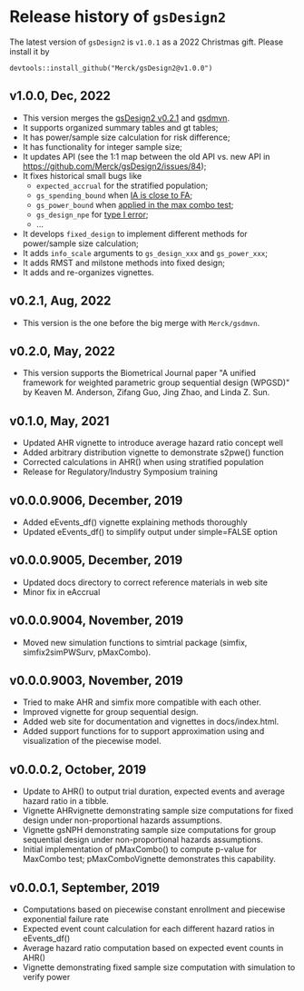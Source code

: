 # Release history of `gsDesign2`
The latest version of `gsDesign2` is `v1.0.1` as a 2022 Christmas gift. Please install it by

```
devtools::install_github("Merck/gsDesign2@v1.0.0")
```

## v1.0.0, Dec, 2022
- This version merges the [gsDesign2 v0.2.1](https://github.com/Merck/gsDesign2/tree/v0.2.1) and [gsdmvn](https://github.com/Merck/gsdmvn).
- It supports organized summary tables and gt tables;
- It has power/sample size calculation for risk difference;
- It has functionality for integer sample size;
- It updates API (see the 1:1 map between the old API vs. new API in https://github.com/Merck/gsDesign2/issues/84);
- It fixes historical small bugs like 
  - `expected_accrual` for the stratified population;
  - `gs_spending_bound` when [IA is close to FA](https://github.com/Merck/gsDesign2/issues/40);
  - `gs_power_bound` when [applied in the max combo test](https://github.com/Merck/gsDesign2/issues/62); 
  - `gs_design_npe` for [type I error](https://github.com/Merck/gsDesign2/issues/59);
  - ...
- It develops `fixed_design` to implement different methods for power/sample size calculation;
- It adds `info_scale` arguments to `gs_design_xxx` and `gs_power_xxx`;
- It adds RMST and milstone methods into fixed design;
- It adds and re-organizes vignettes.

## v0.2.1, Aug, 2022

- This version is the one before the big merge with `Merck/gsdmvn`.

## v0.2.0, May, 2022

- This version supports the Biometrical Journal paper "A unified framework for weighted parametric group sequential design (WPGSD)" by Keaven M. Anderson, Zifang Guo, Jing Zhao, and Linda Z. Sun.

## v0.1.0, May, 2021

- Updated AHR vignette to introduce average hazard ratio concept well
- Added arbitrary distribution vignette to demonstrate s2pwe() function
- Corrected calculations in AHR() when using stratified population
- Release for Regulatory/Industry Symposium training

## v0.0.0.9006, December, 2019

- Added eEvents_df() vignette explaining methods thoroughly
- Updated eEvents_df() to simplify output under simple=FALSE option

## v0.0.0.9005, December, 2019

- Updated docs directory to correct reference materials in web site
- Minor fix in eAccrual

## v0.0.0.9004, November, 2019

- Moved new simulation functions to simtrial package (simfix, simfix2simPWSurv, pMaxCombo).

## v0.0.0.9003, November, 2019

- Tried to make AHR and simfix more compatible with each other.
- Improved vignette for group sequential design.
- Added web site for documentation and vignettes in docs/index.html.
- Added support functions for to support approximation using and visualization of the piecewise model.

## v0.0.0.2, October, 2019

- Update to AHR() to output trial duration, expected events and average hazard ratio in a tibble.
- Vignette AHRvignette demonstrating sample size computations for fixed design under non-proportional hazards assumptions.
- Vignette gsNPH demonstrating sample size computations for group sequential design under non-proportional hazards assumptions.
- Initial implementation of pMaxCombo() to compute p-value for MaxCombo test; pMaxComboVignette demonstrates this capability.

## v0.0.0.1, September, 2019

- Computations based on piecewise constant enrollment and piecewise exponential failure rate
- Expected event count calculation for each different hazard ratios in eEvents_df()
- Average hazard ratio computation based on expected event counts in AHR()
- Vignette demonstrating fixed sample size computation with simulation to verify power
